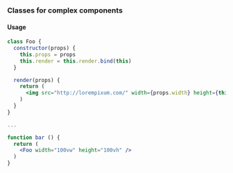 ### Classes for complex components

#### Usage
```jsx
class Foo {
  constructor(props) {
    this.props = props
    this.render = this.render.bind(this)
  }

  render(props) {
    return (
      <img src="http://lorempixum.com/" width={props.width} height={this.props.height} />
    )
  }
}

...

function bar () {
  return (
    <Foo width="100vw" height="100vh" />
  )
}
```